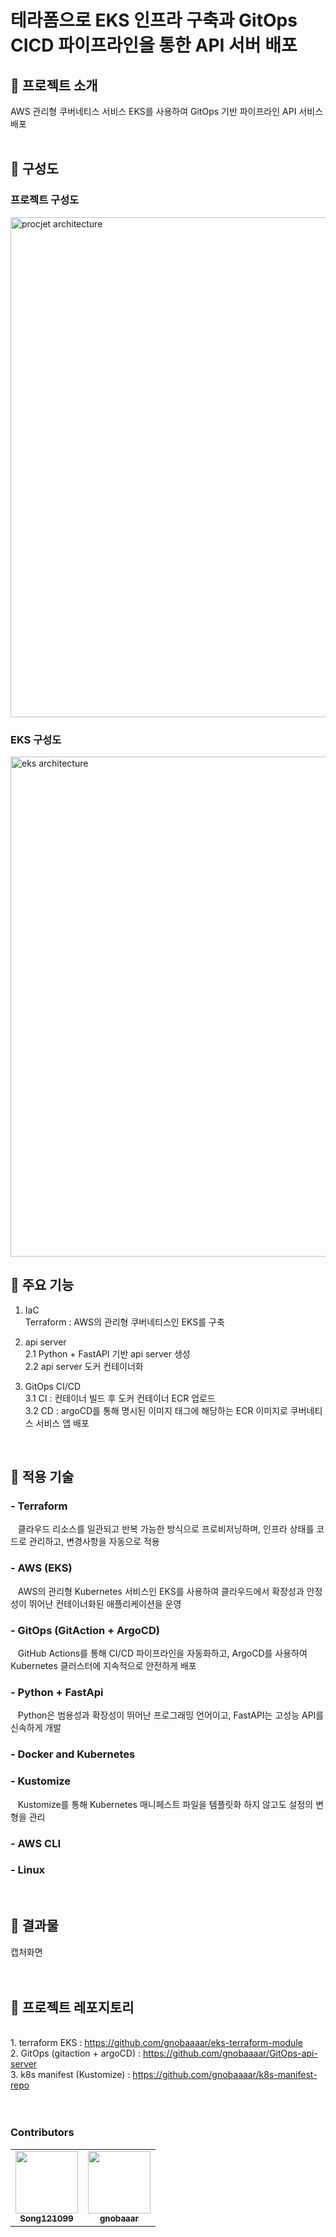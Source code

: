 # 테라폼으로 EKS 인프라 구축과 GitOps CICD 파이프라인을 통한 API 서버 배포
## :open_file_folder: 프로젝트 소개
AWS 관리형 쿠버네티스 서비스 EKS를 사용하여
GitOps 기반 파이프라인 API 서비스 배포
</br>
</br>

## :open_file_folder: 구성도
### 프로젝트 구성도
<img width="800" alt="procjet architecture" src="https://i.postimg.cc/hPwMWBwP/project-architect.png">

### EKS 구성도
<img width="800" alt="eks architecture" src="https://i.postimg.cc/VLBXf0K6/2024-08-27-2-19-06.png">
</br>

## :open_file_folder: 주요 기능
1. IaC
</br>Terraform : AWS의 관리형 쿠버네티스인 EKS를 구축

2. api server
</br>2.1 Python + FastAPI 기반 api server 생성
</br>2.2 api server 도커 컨테이너화

3. GitOps CI/CD
</br>3.1 CI : 컨테이너 빌드 후 도커 컨테이너 ECR 업로드
</br>3.2 CD : argoCD를 통해 명시된 이미지 태그에 해당하는 ECR 이미지로 쿠버네티스 서비스 앱 배포
</br>

## :open_file_folder: 적용 기술
### - Terraform
&nbsp;&nbsp; 클라우드 리소스를 일관되고 반복 가능한 방식으로 프로비저닝하며, 인프라 상태를 코드로 관리하고, 변경사항을 자동으로 적용
### - AWS (EKS) &nbsp;
&nbsp;&nbsp; AWS의 관리형 Kubernetes 서비스인 EKS를 사용하여 클라우드에서 확장성과 안정성이 뛰어난 컨테이너화된 애플리케이션을 운영
### - GitOps (GitAction + ArgoCD) &nbsp;
&nbsp;&nbsp; GitHub Actions를 통해 CI/CD 파이프라인을 자동화하고, ArgoCD를 사용하여 Kubernetes 클러스터에 지속적으로 안전하게 배포
### - Python + FastApi &nbsp;
&nbsp;&nbsp; Python은 범용성과 확장성이 뛰어난 프로그래밍 언어이고, FastAPI는 고성능 API를 신속하게 개발
### - Docker and Kubernetes
### - Kustomize
&nbsp;&nbsp; Kustomize를 통해 Kubernetes 매니페스트 파일을 템플릿화 하지 않고도 설정의 변형을 관리
### - AWS CLI
### - Linux
</br>

## :open_file_folder: 결과물
캡처화면
</br>
</br>
</br>


## :open_file_folder: 프로젝트 레포지토리
</br>1. terraform EKS : https://github.com/gnobaaaar/eks-terraform-module
</br>2. GitOps (gitaction + argoCD) : https://github.com/gnobaaaar/GitOps-api-server
</br>3. k8s manifest (Kustomize) : https://github.com/gnobaaaar/k8s-manifest-repo
</br>
</br>
</br>

### Contributors
<table>
  <tr>
    <td align="center"><a href="https://github.com/Song121099"><img src="https://avatars.githubusercontent.com/u/70850937?v=4" width="100px;" alt=""/><br /><sub><b>Song121099</b></sub></a><br/></td>
    <td align="center"><a href="https://github.com/gnobaaaar"><img src="https://avatars.githubusercontent.com/u/65750746?v=4" width="100px;" alt=""/><br /><sub><b>gnobaaar</b></sub></a><br/></td>
  </tr>
  </table>
